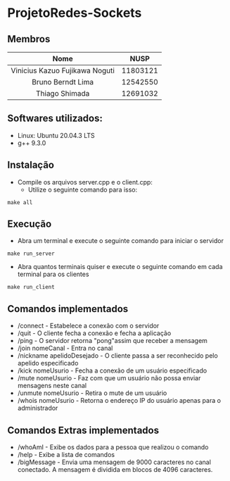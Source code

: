 # ProjetoRedes-Sockets
## Membros
|             Nome              | NUSP    |
|:-----------------------------:|:-------:|
|Vinicius Kazuo Fujikawa Noguti | 11803121|
|Bruno Berndt Lima              | 12542550|
|Thiago Shimada                 | 12691032|
## Softwares utilizados:
 - Linux: Ubuntu 20.04.3 LTS
 - g++ 9.3.0
   
## Instalação
- Compile os arquivos server.cpp e o client.cpp:
  - Utilize o seguinte comando para isso:
```
make all
```

## Execução
- Abra um terminal e execute o seguinte comando para iniciar o servidor
```
make run_server
```
- Abra quantos terminais quiser e execute o seguinte comando em cada terminal para os clientes
```
make run_client
```

## Comandos implementados
- /connect - Estabelece a conexão com o servidor
- /quit - O cliente fecha a conexão e fecha a aplicação
- /ping - O servidor retorna "pong"assim que receber a mensagem
- /join nomeCanal - Entra no canal
- /nickname apelidoDesejado - O cliente passa a ser reconhecido pelo apelido especificado
- /kick nomeUsurio - Fecha a conexão de um usuário especificado
- /mute nomeUsurio - Faz com que um usuário não possa enviar mensagens neste canal
- /unmute nomeUsurio - Retira o mute de um usuário
- /whois nomeUsurio - Retorna o endereço IP do usuário apenas para o administrador

## Comandos Extras implementados
- /whoAmI - Exibe os dados para a pessoa que realizou o comando
- /help - Exibe a lista de comandos
- /bigMessage - Envia uma mensagem de 9000 caracteres no canal conectado. A mensagem é dividida em blocos de 4096 caracteres.

